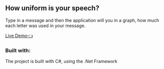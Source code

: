 ## How uniform is your speech?
Type in a message and then the application will you in a graph, how much each letter was used in your message.

<a href="https://replit.com/@Siyabongamahlal/Alphabets-Graph">Live Demo👈</a>

### Built with:
The project is built with C#, using the .Net Framework
